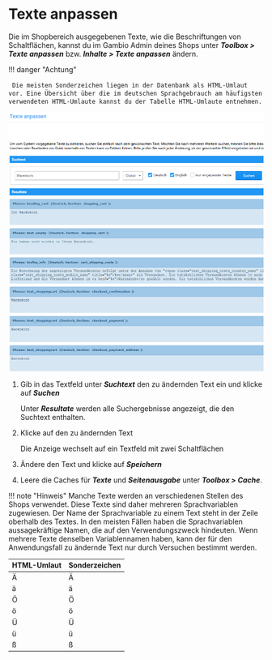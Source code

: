 # Texte anpassen

Die im Shopbereich ausgegebenen Texte, wie die Beschriftungen von Schaltflächen, kannst du im Gambio Admin deines Shops unter _**Toolbox \> Texte anpassen**_ bzw. _**Inhalte \> Texte anpassen**_ ändern.

!!! danger "Achtung"

	 Die meisten Sonderzeichen liegen in der Datenbank als HTML-Umlaut vor. Eine Übersicht über die im deutschen Sprachgebrauch am häufigsten verwendeten HTML-Umlaute kannst du der Tabelle HTML-Umlaute entnehmen.

![](../../Bilder/Abb124_TexteAnpassen.png "Texte anpassen")

1.  Gib in das Textfeld unter _**Suchtext**_ den zu ändernden Text ein und klicke auf _**Suchen**_

    Unter _**Resultate**_ werden alle Suchergebnisse angezeigt, die den Suchtext enthalten.

2.  Klicke auf den zu ändernden Text

    Die Anzeige wechselt auf ein Textfeld mit zwei Schaltflächen

3.  Ändere den Text und klicke auf _**Speichern**_
4.  Leere die Caches für _**Texte**_ und _**Seitenausgabe**_ unter _**Toolbox \> Cache**_.

!!! note "Hinweis"
	 Manche Texte werden an verschiedenen Stellen des Shops verwendet. Diese Texte sind daher mehreren Sprachvariablen zugewiesen. Der Name der Sprachvariable zu einem Text steht in der Zeile oberhalb des Textes. In den meisten Fällen haben die Sprachvariablen aussagekräftige Namen, die auf den Verwendungszweck hindeuten. Wenn mehrere Texte denselben Variablennamen haben, kann der für den Anwendungsfall zu ändernde Text nur durch Versuchen bestimmt werden.

|HTML-Umlaut|Sonderzeichen|
|-----------|-------------|
|&Auml;|Ä|
|&auml;|ä|
|&Ouml;|Ö|
|&ouml;|ö|
|&Uuml;|Ü|
|&uuml;|ü|
|&szlig;|ß|


